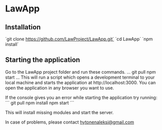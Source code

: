 # LawApp

## Installation
´git clone https://github.com/LawProject/LawApp.git´
´cd LawApp´
´npm install´

## Starting the application
Go to the LawApp project folder and run these commands.
...
git pull
npm start
...
This will run a script which opens a development terminal to your local machine
and starts the application at http://localhost:3000.
You can open the application in any browser you want to use.

If the console gives you an error while starting the application try running:
´´´
git pull
npm install
npm start
´´´

This will install missing modules and start the server.

In case of problems, please contact hytonenaleksi@gmail.com